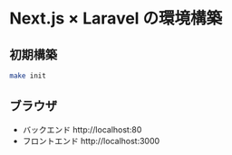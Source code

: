 # Next.js × Laravel の環境構築

## 初期構築
```sh
make init
```

## ブラウザ

- バックエンド
http://localhost:80
- フロントエンド
http://localhost:3000